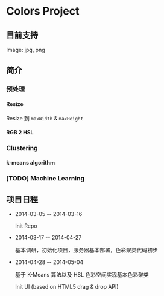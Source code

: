 # Colors Project

## 目前支持

Image: jpg, png

## 简介

### 预处理

#### Resize

Resize 到 `maxWidth` & `maxHeight`

#### RGB 2 HSL

### Clustering

#### k-means algorithm

### [TODO] Machine Learning

## 项目日程

- 2014-03-05 -- 2014-03-16

    Init Repo

- 2014-03-17 -- 2014-04-27

    基本调研，初始化项目，服务器基本部署，色彩聚类代码初步

- 2014-04-28 -- 2014-05-04

    基于 K-Means 算法以及 HSL 色彩空间实现基本色彩聚类

    Init UI (based on HTML5 drag & drop API)
